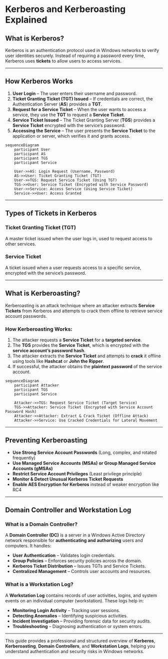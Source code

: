 # Kerberos and Kerberoasting Explained

## What is Kerberos?
Kerberos is an authentication protocol used in Windows networks to verify user identities securely. Instead of requiring a password every time, Kerberos uses **tickets** to allow users to access services.

---

## How Kerberos Works

1. **User Login** – The user enters their username and password.
2. **Ticket Granting Ticket (TGT) Issued** – If credentials are correct, the Authentication Server (**AS**) provides a **TGT**.
3. **Request for a Service Ticket** – When the user wants to access a service, they use the **TGT** to request a **Service Ticket**.
4. **Service Ticket Issued** – The Ticket Granting Server (**TGS**) provides a **Service Ticket** encrypted with the service’s password.
5. **Accessing the Service** – The user presents the **Service Ticket** to the application or server, which verifies it and grants access.

```mermaid
sequenceDiagram
    participant User
    participant AS
    participant TGS
    participant Service

    User->>AS: Login Request (Username, Password)
    AS->>User: Ticket Granting Ticket (TGT)
    User->>TGS: Request Service Ticket (Using TGT)
    TGS->>User: Service Ticket (Encrypted with Service Password)
    User->>Service: Access Service (Using Service Ticket)
    Service->>User: Access Granted
```

---

## Types of Tickets in Kerberos

### Ticket Granting Ticket (TGT)
A master ticket issued when the user logs in, used to request access to other services.

### Service Ticket
A ticket issued when a user requests access to a specific service, encrypted with the service’s password.

---

## What is Kerberoasting?
Kerberoasting is an attack technique where an attacker extracts **Service Tickets** from Kerberos and attempts to crack them offline to retrieve service account passwords.

### How Kerberoasting Works:
1. The attacker requests a **Service Ticket** for a **targeted service**.
2. The **TGS** provides the **Service Ticket**, which is encrypted with the **service account’s password hash**.
3. The attacker extracts the **Service Ticket** and attempts to **crack** it offline using tools like **Hashcat** or **John the Ripper**.
4. If successful, the attacker obtains the **plaintext password** of the service account.

```mermaid
sequenceDiagram
    participant Attacker
    participant TGS
    participant Service
    
    Attacker->>TGS: Request Service Ticket (Target Service)
    TGS->>Attacker: Service Ticket (Encrypted with Service Account Password Hash)
    Attacker->>Attacker: Extract & Crack Ticket (Offline Attack)
    Attacker->>Service: Use Cracked Credentials for Lateral Movement
```

---

## Preventing Kerberoasting
- **Use Strong Service Account Passwords** (Long, complex, and rotated frequently)
- **Use Managed Service Accounts (MSAs) or Group Managed Service Accounts (gMSAs)**
- **Restrict Service Account Privileges** (Least privilege principle)
- **Monitor & Detect Unusual Kerberos Ticket Requests**
- **Enable AES Encryption for Kerberos** instead of weaker encryption like RC4

---

## Domain Controller and Workstation Log

### What is a Domain Controller?
A **Domain Controller (DC)** is a server in a Windows Active Directory network responsible for **authenticating and authorizing** users and computers. It handles:
- **User Authentication** – Validates login credentials.
- **Group Policies** – Enforces security policies across the domain.
- **Kerberos Ticket Distribution** – Issues TGTs and Service Tickets.
- **Centralized Management** – Controls user accounts and resources.

### What is a Workstation Log?
A **Workstation Log** contains records of user activities, logins, and system events on an individual computer (workstation). These logs help in:
- **Monitoring Login Activity** – Tracking user sessions.
- **Detecting Anomalies** – Identifying suspicious activities.
- **Incident Investigation** – Providing forensic data for security audits.
- **Troubleshooting** – Diagnosing authentication or system errors.

---

This guide provides a professional and structured overview of **Kerberos**, **Kerberoasting**, **Domain Controllers**, and **Workstation Logs**, helping you understand authentication and security risks in Windows networks.
